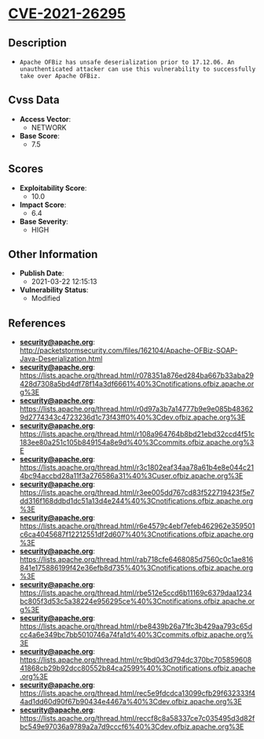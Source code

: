 
# [CVE-2021-26295](http://packetstormsecurity.com/files/162104/Apache-OFBiz-SOAP-Java-Deserialization.html)

## Description

- `Apache OFBiz has unsafe deserialization prior to 17.12.06. An unauthenticated attacker can use this vulnerability to successfully take over Apache OFBiz.`

## Cvss Data

- **Access Vector**:
  - NETWORK
- **Base Score**:
  - 7.5

## Scores

- **Exploitability Score**:
  - 10.0
- **Impact Score**:
  - 6.4
- **Base Severity**:
  - HIGH

## Other Information

- **Publish Date**:
  - 2021-03-22 12:15:13
- **Vulnerability Status**:
  - Modified

## References

- **security@apache.org**: http://packetstormsecurity.com/files/162104/Apache-OFBiz-SOAP-Java-Deserialization.html
- **security@apache.org**: https://lists.apache.org/thread.html/r078351a876ed284ba667b33aba29428d7308a5bd4df78f14a3df6661%40%3Cnotifications.ofbiz.apache.org%3E
- **security@apache.org**: https://lists.apache.org/thread.html/r0d97a3b7a14777b9e9e085b483629d2774343c4723236d1c73f43ff0%40%3Cdev.ofbiz.apache.org%3E
- **security@apache.org**: https://lists.apache.org/thread.html/r108a964764b8bd21ebd32ccd4f51c183ee80a251c105b849154a8e9d%40%3Ccommits.ofbiz.apache.org%3E
- **security@apache.org**: https://lists.apache.org/thread.html/r3c1802eaf34aa78a61b4e8e044c214bc94accbd28a11f3a276586a31%40%3Cuser.ofbiz.apache.org%3E
- **security@apache.org**: https://lists.apache.org/thread.html/r3ee005dd767cd83f522719423f5e7dd316f168ddbd1dc51a13d4e244%40%3Cnotifications.ofbiz.apache.org%3E
- **security@apache.org**: https://lists.apache.org/thread.html/r6e4579c4ebf7efeb462962e359501c6ca4045687f12212551df2d607%40%3Cnotifications.ofbiz.apache.org%3E
- **security@apache.org**: https://lists.apache.org/thread.html/rab718cfe6468085d7560c0c1ae816841e175886199f42e36efb8d735%40%3Cnotifications.ofbiz.apache.org%3E
- **security@apache.org**: https://lists.apache.org/thread.html/rbe512e5ccd6b11169c6379daa1234bc805f3d53c5a38224e956295ce%40%3Cnotifications.ofbiz.apache.org%3E
- **security@apache.org**: https://lists.apache.org/thread.html/rbe8439b26a71fc3b429aa793c65dcc4a6e349bc7bb5010746a74fa1d%40%3Ccommits.ofbiz.apache.org%3E
- **security@apache.org**: https://lists.apache.org/thread.html/rc9bd0d3d794dc370bc70585960841868cb29b92dcc80552b84ca2599%40%3Cnotifications.ofbiz.apache.org%3E
- **security@apache.org**: https://lists.apache.org/thread.html/rec5e9fdcdca13099cfb29f632333f44ad1dd60d90f67b90434e4467a%40%3Cdev.ofbiz.apache.org%3E
- **security@apache.org**: https://lists.apache.org/thread.html/reccf8c8a58337ce7c035495d3d82fbc549e97036a9789a2a7d9cccf6%40%3Cdev.ofbiz.apache.org%3E
